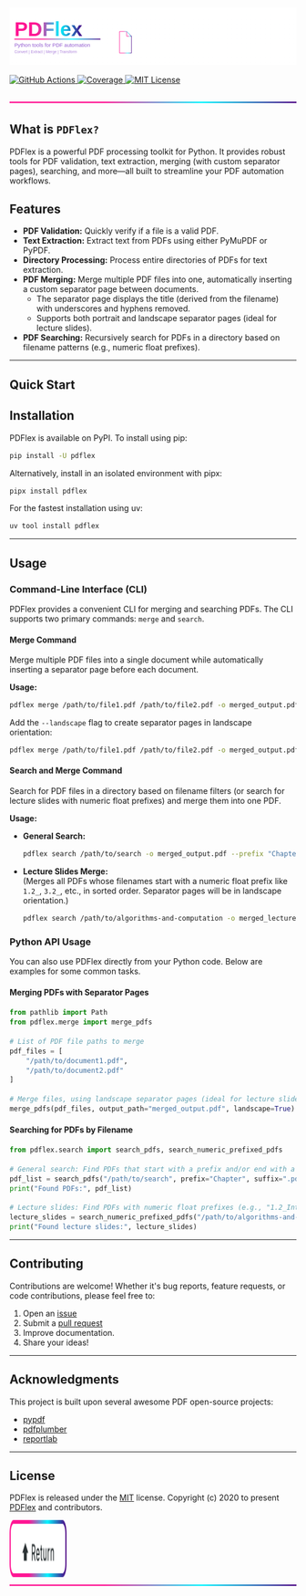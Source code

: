 <div id="top" align="left">

<!-- HEADER -->
<!-- 
<picture>
  <source media="(prefers-color-scheme: dark)" srcset="https://raw.githubusercontent.com/eli64s/pdflex/ed2534164a2f7f2a7b4aafef998127791b205f30/docs/assets/logo-dark.svg">
  <source media="(prefers-color-scheme: light)" srcset="https://raw.githubusercontent.com/eli64s/pdflex/ed2534164a2f7f2a7b4aafef998127791b205f30/docs/assets/logo-light.svg">
  <img alt="pdflex Logo" src="https://raw.githubusercontent.com/eli64s/pdflex/ed2534164a2f7f2a7b4aafef998127791b205f30/docs/assets/logo-light.svg" width="900" style="max-width: 100%;">
</picture>
-->

<div>
  <svg xmlns="http://www.w3.org/2000/svg" viewBox="0 0 1200 240">
      <!-- Gradients -->
      <defs>
          <linearGradient id="textGradient" x1="0%" y1="0%" x2="100%" y2="0%">
              <stop offset="33%" style="stop-color: #FF1493" />
              <stop offset="67%" style="stop-color: #00F5FF" />
              <stop offset="100%" style="stop-color: #4B0082" />
          </linearGradient>
          <!-- Background pattern -->
          <pattern id="gridPattern" x="0" y="0" width="20" height="20" patternUnits="userSpaceOnUse">
              <rect width="20" height="20" fill="none" />
              <circle cx="10" cy="10" r="1" fill="#E2E8F0" opacity="0.2" />
          </pattern>
      </defs>
      <!-- Background -->
      <rect width="100%" height="100%" fill="white" />
      <rect width="100%" height="100%" fill="url(#gridPattern)" />
      <!-- Main Text Group - Moved to left edge -->
      <g transform="translate(20, 120)">
          <!-- PDF Text -->
          <text x="0" y="0" font-family="Arial, sans-serif" font-size="84" font-weight="bold" fill="url(#textGradient)">
            <tspan>PDFlex</tspan>
            <!-- <tspan fill="#7934C5">FLEX</tspan> -->
          </text>
          <!-- Animated underline -->
          <rect x="0" y="10" width="360" height="4" fill="url(#textGradient)">
              <animate attributeName="width" values="0;360;360" dur="1.5s" begin="0s" fill="freeze" />
          </rect>
      </g>
      <!-- Tagline - Aligned with text -->
      <text x="20" y="164" font-family="Arial, sans-serif" font-size="22" fill="#7934C5" opacity="0.8">
          Python tools for PDF automation
      </text>
      <!-- Sub tagline - Aligned with text -->
      <text x="20" y="190" font-family="Arial, sans-serif" font-size="16" fill="#7934C5" opacity="0.6">
          Convert | Extract | Merge | Transform
      </text>
      <!-- Decorative Elements - Adjusted position -->
      <g transform="translate(440, 100)">
          <!-- Stylized document icon -->
          <path d="M20,0 L50,0 L70,20 L70,90 L20,90 Z" fill="none" stroke="url(#textGradient)" stroke-width="2">
              <animate attributeName="stroke-dasharray" from="200" to="0" dur="2s" fill="freeze" />
          </path>
          <path d="M50,0 L50,20 L70,20" fill="none" stroke="url(#textGradient)" stroke-width="2" />
      </g>
  </svg>
</div>

<!-- <h3 align="left">
  Powerful Tools for Modern Documentation
</h3>

<p align="left">
  <em>A powerful toolkit for transforming, validating, and managing your Markdown documentation.</em>
</p> -->

<!-- BADGES -->
<div align="left">
  <p align="left" style="margin-bottom: 20px;">
    <a href="https://github.com/eli64s/pdflex/actions">
      <img src="https://img.shields.io/github/actions/workflow/status/eli64s/pdflex/ci.yml?label=CI&style=flat&logo=githubactions&logoColor=white&labelColor=2A2A2A&color=FF1493" alt="GitHub Actions" />
    </a>
    <a href="https://app.codecov.io/gh/eli64s/pdflex">
      <img src="https://img.shields.io/codecov/c/github/eli64s/pdflex?label=Coverage&style=flat&logo=codecov&logoColor=white&labelColor=2A2A2A&color=00F5FF" alt="Coverage" />
    </a>
    <!-- <a href="https://pypi.org/project/pdflex/">
      <img src="https://img.shields.io/pypi/v/pdflex?label=PyPI&style=flat&logo=pypi&logoColor=white&labelColor=2A2A2A&color=3d8be1" alt="PyPI Version" />
    </a>
    <a href="https://github.com/eli64s/pdflex">
      <img src="https://img.shields.io/pypi/pyversions/pdflex?label=Python&style=flat&logo=python&logoColor=white&labelColor=2A2A2A&color=9b26d4" alt="Python Version" />
    </a> -->
    <a href="https://opensource.org/license/mit/">
      <img src="https://img.shields.io/github/license/eli64s/pdflex?label=License&style=flat&logo=opensourceinitiative&logoColor=white&labelColor=2A2A2A&color=4B0082" alt="MIT License">
    </a>
  </p>
</div>

<div align="left">
<svg xmlns="http://www.w3.org/2000/svg" width="100%" height="4">
    <defs>
        <linearGradient id="grad1" x1="0%" y1="0%" x2="100%" y2="0%">
            <stop offset="33%" style="stop-color: #FF1493" />
            <stop offset="67%" style="stop-color:#00F5FF" />
            <stop offset="100%" style="stop-color:#4B0082" />
        </linearGradient>
    </defs>
    <rect width="100%" height="2.5" fill="url(#grad1)" />
</svg>
</div>

</div>
<!-- HEADER END -->

## What is `PDFlex?`

PDFlex is a powerful PDF processing toolkit for Python. It provides robust tools for PDF validation, text extraction, merging (with custom separator pages), searching, and more—all built to streamline your PDF automation workflows.

## Features

- **PDF Validation:** Quickly verify if a file is a valid PDF.
- **Text Extraction:** Extract text from PDFs using either PyMuPDF or PyPDF.
- **Directory Processing:** Process entire directories of PDFs for text extraction.
- **PDF Merging:** Merge multiple PDF files into one, automatically inserting a custom separator page between documents.
  - The separator page displays the title (derived from the filename) with underscores and hyphens removed.
  - Supports both portrait and landscape separator pages (ideal for lecture slides).
- **PDF Searching:** Recursively search for PDFs in a directory based on filename patterns (e.g., numeric float prefixes).


<!-- ## Documentation

Full documentation is available at [https://pdflex.readthedocs.io/](https://pdflex.readthedocs.io/)

- [User Guide](https://pdflex.readthedocs.io/en/latest/user_guide.html)
- [API Reference](https://pdflex.readthedocs.io/en/latest/api.html)
- [Examples](https://pdflex.readthedocs.io/en/latest/examples.html) -->

---

## Quick Start

## Installation

PDFlex is available on PyPI. To install using pip:

```bash
pip install -U pdflex
```

Alternatively, install in an isolated environment with pipx:

```bash
pipx install pdflex
```

For the fastest installation using uv:

```bash
uv tool install pdflex
```

---

## Usage

### Command-Line Interface (CLI)

PDFlex provides a convenient CLI for merging and searching PDFs. The CLI supports two primary commands: `merge` and `search`.

#### Merge Command

Merge multiple PDF files into a single document while automatically inserting a separator page before each document.

**Usage:**

```bash
pdflex merge /path/to/file1.pdf /path/to/file2.pdf -o merged_output.pdf
```

Add the `--landscape` flag to create separator pages in landscape orientation:

```bash
pdflex merge /path/to/file1.pdf /path/to/file2.pdf -o merged_output.pdf --landscape
```

#### Search and Merge Command

Search for PDF files in a directory based on filename filters (or search for lecture slides with numeric float prefixes) and merge them into one PDF.

**Usage:**

- **General Search:**

  ```bash
  pdflex search /path/to/search -o merged_output.pdf --prefix "Chapter" --suffix ".pdf"
  ```

- **Lecture Slides Merge:**  
  (Merges all PDFs whose filenames start with a numeric float prefix like `1.2_`, `3.2_`, etc., in sorted order. Separator pages will be in landscape orientation.)

  ```bash
  pdflex search /path/to/algorithms-and-computation -o merged_lectures.pdf --lecture
  ```

### Python API Usage

You can also use PDFlex directly from your Python code. Below are examples for some common tasks.

#### Merging PDFs with Separator Pages

```python
from pathlib import Path
from pdflex.merge import merge_pdfs

# List of PDF file paths to merge
pdf_files = [
    "/path/to/document1.pdf",
    "/path/to/document2.pdf"
]

# Merge files, using landscape separator pages (ideal for lecture slides)
merge_pdfs(pdf_files, output_path="merged_output.pdf", landscape=True)
```

#### Searching for PDFs by Filename

```python
from pdflex.search import search_pdfs, search_numeric_prefixed_pdfs

# General search: Find PDFs that start with a prefix and/or end with a suffix
pdf_list = search_pdfs("/path/to/search", prefix="Chapter", suffix=".pdf")
print("Found PDFs:", pdf_list)

# Lecture slides: Find PDFs with numeric float prefixes (e.g., "1.2_Intro.pdf")
lecture_slides = search_numeric_prefixed_pdfs("/path/to/algorithms-and-computation")
print("Found lecture slides:", lecture_slides)
```

<!-- 
#### Extracting Text from a PDF

```python
from pdflex import extract_text_from_pdf

# Extract text from a PDF using the auto-detection method (tries PyMuPDF then falls back to PyPDF)
output_txt = extract_text_from_pdf("invoice.pdf", method="auto")
print(f"Extracted text saved to: {output_txt}")
```

#### Processing an Entire Directory

```python
from pdflex import process_directory

# Process all PDFs in a directory and extract their text to corresponding .txt files.
process_directory("/path/to/pdf_directory", output_dir="/path/to/text_outputs")
```

---

## API Reference

For detailed API documentation, please refer to the [API Reference](https://pdflex.readthedocs.io/en/latest/api.html).

### Exceptions

- **PDFlexError:** Raised for any error during PDF processing (e.g., invalid PDF, extraction failure).

### Modules Overview

- **`pdflex.merge`**  
  Contains functions to merge PDFs, insert separator pages (with customizable orientation and title cleaning), and write the final merged document.

- **`pdflex.search`**  
  Provides functions to recursively search for PDFs in a directory based on filename patterns, including numeric float prefixes for lecture slides.

- **`pdflex.extract`** (and similar)  
  Functions for extracting text using PyMuPDF or PyPDF, validating PDF files, and processing directories of PDFs.

- **`pdflex.cli`**  
  Command-line interface that exposes the `merge` and `search` commands, complete with rich console output.
-->

---

## Contributing

Contributions are welcome! Whether it's bug reports, feature requests, or code contributions, please feel free to:

1. Open an [issue][github-issues]
2. Submit a [pull request][github-pulls]
3. Improve documentation.
4. Share your ideas!

---

## Acknowledgments

This project is built upon several awesome PDF open-source projects:

- [pypdf](https://github.com/pymupdf/PyMuPDF)
- [pdfplumber](https://github.com/jsvine/pdfplumber)
- [reportlab](https://www.reportlab.com/opensource/)

---

## License

PDFlex is released under the [MIT][mit-license] license.
Copyright (c) 2020 to present [PDFlex][pdflex] and contributors.

<div align="left">
  <a href="#top">
    <img src="docs/assets/button.svg" width="100px" height="100px" alt="Return to Top">
  </a>
</div>

<div align="left">
<svg xmlns="http://www.w3.org/2000/svg" width="100%" height="4">
    <defs>
        <linearGradient id="grad1" x1="0%" y1="0%" x2="100%" y2="0%">
            <stop offset="33%" style="stop-color: #FF1493" />
            <stop offset="67%" style="stop-color:#00F5FF" />
            <stop offset="100%" style="stop-color:#4B0082" />
        </linearGradient>
    </defs>
    <rect width="100%" height="2.5" fill="url(#grad1)" />
</svg>
</div>

<!-- <div align="center">
  <img src="https://raw.githubusercontent.com/eli64s/pdflex/216a92894e6f30c707a214fad5a5fba417e3bc39/docs/assets/line.svg" alt="separator" width="100%" height="2px" style="margin: 20px 0;">
</div> -->

<!-- REFERENCE LINKS -->

<!-- PROJECT RESOURCES -->
[pypi]: https://pypi.org/project/pdflex/
[pdflex]: https://github.com/eli64s/pdflex
[github-issues]: https://github.com/eli64s/pdflex/issues
[github-pulls]: https://github.com/eli64s/pdflex/pulls
[mit-license]: https://github.com/eli64s/pdflex/blob/main/LICENSE
[examples]: https://github.com/eli64s/pdflex/tree/main/docs/examples

<!-- DEV TOOLS -->
[python]: https://www.python.org/
[pip]: https://pip.pypa.io/en/stable/
[pipx]: https://pipx.pypa.io/stable/
[uv]: https://docs.astral.sh/uv/
[mkdocs]: https://www.mkdocs.org/
[mkdocs.yml]: https://www.mkdocs.org/user-guide/configuration/
